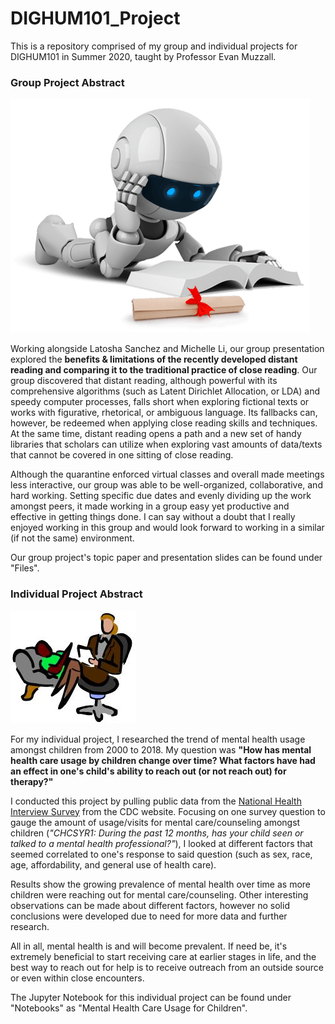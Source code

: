 # DIGHUM101_Project

This is a repository comprised of my group and individual projects for DIGHUM101 in Summer 2020, taught by Professor Evan Muzzall.





### Group Project Abstract

![distant reading](images/robot_reading.png)

Working alongside Latosha Sanchez and Michelle Li, our group presentation explored the **benefits & limitations of the recently developed distant reading and comparing it to the traditional practice of close reading**. Our group discovered that distant reading, although powerful with its comprehensive algorithms (such as Latent Dirichlet Allocation, or LDA) and speedy computer processes, falls short when exploring fictional texts or works with figurative, rhetorical, or ambiguous language. Its fallbacks can, however, be redeemed when applying close reading skills and techniques. At the same time, distant reading opens a path and a new set of handy libraries that scholars can utilize when exploring vast amounts of data/texts that cannot be covered in one sitting of close reading.

Although the quarantine enforced virtual classes and overall made meetings less interactive, our group was able to be well-organized, collaborative, and hard working. Setting specific due dates and evenly dividing up the work amongst peers, it made working in a group easy yet productive and effective in getting things done. I can say without a doubt that I really enjoyed working in this group and would look forward to working in a similar (if not the same) environment.

Our group project's topic paper and presentation slides can be found under "Files".



### Individual Project Abstract

![therapy](images/therapy.jpg)

For my individual project, I researched the trend of mental health usage amongst children from 2000 to 2018. My question was **"How has mental health care usage by children change over time? What factors have had an effect in one's child's ability to reach out (or not reach out) for therapy?"**

I conducted this project by pulling public data from the [National Health Interview Survey](https://www.cdc.gov/nchs/nhis/data-questionnaires-documentation.htm) from the CDC website. Focusing on one survey question to gauge the amount of usage/visits for mental care/counseling amongst children (<em>"CHCSYR1: During the past 12 months, has your child seen or talked to a mental health professional?"</em>), I looked at different factors that seemed correlated to one's response to said question (such as sex, race, age, affordability, and general use of health care).

Results show the growing prevalence of mental health over time as more children were reaching out for mental care/counseling. Other interesting observations can be made about different factors, however no solid conclusions were developed due to need for more data and further research.

All in all, mental health is and will become prevalent. If need be, it's extremely beneficial to start receiving care at earlier stages in life, and the best way to reach out for help is to receive outreach from an outside source or even within close encounters.

The Jupyter Notebook for this individual project can be found under "Notebooks" as "Mental Health Care Usage for Children".